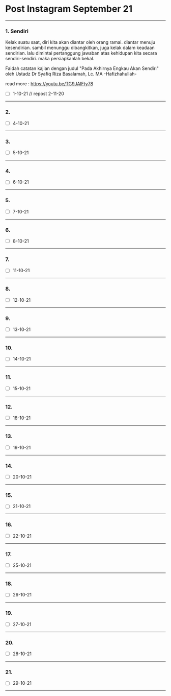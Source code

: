 # Post Instagram September 21

___

### 1. Sendiri

Kelak suatu saat, diri kita akan diantar oleh orang ramai.
diantar menuju kesendirian.
sambil menunggu dibangkitkan, juga kelak dalam keadaan sendirian.
lalu dimintai pertanggung jawaban atas kehidupan kita secara sendiri-sendiri. maka persiapkanlah bekal.

Faidah catatan kajian dengan judul "Pada Akhirnya Engkau Akan Sendiri" oleh Ustadz Dr Syafiq Riza Basalamah, Lc. MA -Hafizhahullah-

read more :
https://youtu.be/TG9JAlFty78

- [ ] 1-10-21 // repost 2-11-20

___

### 2.

- [ ] 4-10-21

___

### 3.

- [ ] 5-10-21

___

### 4.

- [ ] 6-10-21

____

### 5.

- [ ] 7-10-21

___

### 6.

- [ ] 8-10-21

___

### 7.

- [ ] 11-10-21

___

### 8.

- [ ] 12-10-21

___

### 9.

- [ ] 13-10-21

___

### 10.

- [ ] 14-10-21

___

### 11.

- [ ] 15-10-21

____

### 12.

- [ ] 18-10-21

___

### 13.

- [ ] 19-10-21

___

### 14.

- [ ] 20-10-21

___

### 15.

- [ ] 21-10-21

___

### 16.

- [ ] 22-10-21

___

### 17.

- [ ] 25-10-21

___

### 18.

- [ ] 26-10-21

___

### 19.

- [ ] 27-10-21 

___

### 20.

- [ ] 28-10-21

___

### 21.

- [ ] 29-10-21

___
